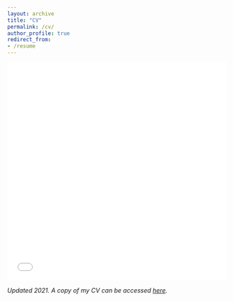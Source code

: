 ```yaml
---
layout: archive
title: "CV"
permalink: /cv/
author_profile: true
redirect_from:
- /resume
---
```


<iframe src="/files/sivaramakrishnan_cv_2p.pdf" width="100%" height="500" frameborder="no" border="0" marginwidth="0" marginheight="0"></iframe>

_Updated 2021. A copy of my CV can be accessed [here](/files/sivaramakrishnan_cv_2p.pdf)._